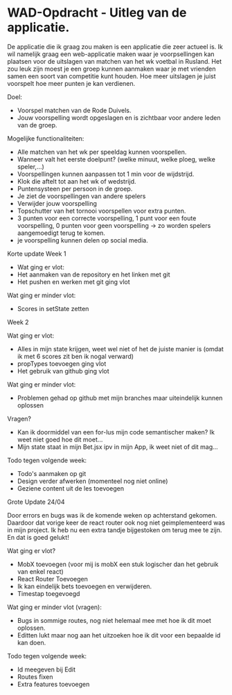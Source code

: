 # WAD-Opdracht - Uitleg van de applicatie.

De applicatie die ik graag zou maken is een applicatie die zeer actueel is. Ik wil namelijk
graag een web-applicatie maken waar je voorpsellingen kan plaatsen voor de uitslagen van matchen
van het wk voetbal in Rusland. Het zou leuk zijn moest je een groep kunnen aanmaken waar je met
vrienden samen een soort van competitie kunt houden. Hoe meer uitslagen je juist voorspelt hoe meer
punten je kan verdienen.


Doel:
- Voorspel matchen van de Rode Duivels.
- Jouw voorspelling wordt opgeslagen en is zichtbaar voor andere leden van de groep.

Mogelijke functionaliteiten:
- Alle matchen van het wk per speeldag kunnen voorspellen.
- Wanneer valt het eerste doelpunt? (welke minuut, welke ploeg, welke speler,...)
- Voorspellingen kunnen aanpassen tot 1 min voor de wijdstrijd.
- Klok die aftelt tot aan het wk of wedstrijd.
- Puntensysteen per persoon in de groep.
- Je ziet de voorspellingen van andere spelers
- Verwijder jouw voorspelling
- Topschutter van het tornooi voorspellen voor extra punten.
- 3 punten voor een correcte voorspelling, 1 punt voor een foute voorspelling, 0 punten voor geen voorspelling -> zo worden spelers aangemoedigt terug te komen.
- je voorspelling kunnen delen op social media.

Korte update
Week 1
- Wat ging er vlot:
- Het aanmaken van de repository en het linken met git
- Het pushen en werken met git ging vlot

Wat ging er minder vlot:
- Scores in setState zetten


Week 2

Wat ging er vlot:
- Alles in mijn state krijgen, weet wel niet of het de juiste manier is (omdat ik met 6 scores zit ben ik nogal verward)
- propTypes toevoegen ging vlot
- Het gebruik van github ging vlot

Wat ging er minder vlot:
- Problemen gehad op github met mijn branches maar uiteindelijk kunnen oplossen

Vragen?
- Kan ik doormiddel van een for-lus mijn code semantischer maken? Ik weet niet goed hoe dit moet...
- Mijn state staat in mijn Bet.jsx ipv in mijn App, ik weet niet of dit mag...


Todo tegen volgende week:
- Todo's aanmaken op git
- Design verder afwerken (momenteel nog niet online)
- Geziene content uit de les toevoegen








Grote Update 24/04

Door errors en bugs was ik de komende weken op achterstand gekomen. Daardoor dat vorige keer de react router ook nog niet geimplementeerd was in mijn project. Ik heb nu een extra tandje bijgestoken om terug mee te zijn. En dat is goed gelukt!

Wat ging er vlot?
- MobX toevoegen (voor mij is mobX een stuk logischer dan het gebruik van enkel react)
- React Router Toevoegen
- Ik kan eindelijk bets toevoegen en verwijderen.
- Timestap toegevoegd

Wat ging er minder vlot (vragen):
- Bugs in sommige routes, nog niet helemaal mee met hoe ik dit moet oplossen.
- Editten lukt maar nog aan het uitzoeken hoe ik dit voor een bepaalde id kan doen.


Todo tegen volgende week:
- Id meegeven bij Edit
- Routes fixen
- Extra features toevoegen
